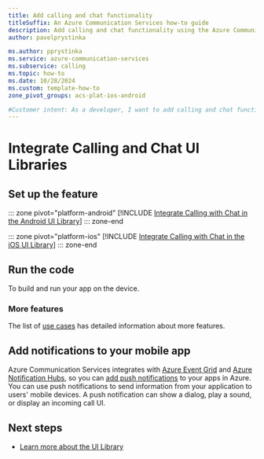 ```yaml
---
title: Add calling and chat functionality
titleSuffix: An Azure Communication Services how-to guide
description: Add calling and chat functionality using the Azure Communication Services UI Library.
author: pavelprystinka

ms.author: pprystinka
ms.service: azure-communication-services
ms.subservice: calling
ms.topic: how-to 
ms.date: 10/28/2024
ms.custom: template-how-to
zone_pivot_groups: acs-plat-ios-android

#Customer intent: As a developer, I want to add calling and chat functionality to my App.
---
```


# Integrate Calling and Chat UI Libraries

## Set up the feature

::: zone pivot="platform-android"
[!INCLUDE [Integrate Calling with Chat in the Android UI Library](./includes/get-started-calling-with-chat/android.md)]
::: zone-end

::: zone pivot="platform-ios"
[!INCLUDE [Integrate Calling with Chat in the iOS UI Library](./includes/get-started-calling-with-chat/ios.md)]
::: zone-end


## Run the code

To build and run your app on the device.

### More features

The list of [use cases](../../concepts/ui-library/ui-library-use-cases.md?branch=main&pivots=platform-mobile) has detailed information about more features.

## Add notifications to your mobile app

Azure Communication Services integrates with [Azure Event Grid](../../../event-grid/overview.md) and [Azure Notification Hubs](../../../notification-hubs/notification-hubs-push-notification-overview.md), so you can [add push notifications](../../concepts/notifications.md) to your apps in Azure. You can use push notifications to send information from your application to users' mobile devices. A push notification can show a dialog, play a sound, or display an incoming call UI.


## Next steps

- [Learn more about the UI Library](../../concepts/ui-library/ui-library-overview)
